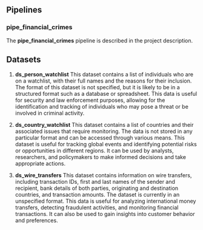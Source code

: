 ## Pipelines

### pipe_financial_crimes

The **pipe_financial_crimes** pipeline is described in the project description.
## Datasets

1. **ds_person_watchlist**
This dataset contains a list of individuals who are on a watchlist, with their full names and the reasons for their inclusion. The format of this dataset is not specified, but it is likely to be in a structured format such as a database or spreadsheet. This data is useful for security and law enforcement purposes, allowing for the identification and tracking of individuals who may pose a threat or be involved in criminal activity.

2. **ds_country_watchlist**
This dataset contains a list of countries and their associated issues that require monitoring. The data is not stored in any particular format and can be accessed through various means. This dataset is useful for tracking global events and identifying potential risks or opportunities in different regions. It can be used by analysts, researchers, and policymakers to make informed decisions and take appropriate actions.

3. **ds_wire_transfers**
This dataset contains information on wire transfers, including transaction IDs, first and last names of the sender and recipient, bank details of both parties, originating and destination countries, and transaction amounts. The dataset is currently in an unspecified format. This data is useful for analyzing international money transfers, detecting fraudulent activities, and monitoring financial transactions. It can also be used to gain insights into customer behavior and preferences.

